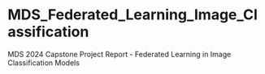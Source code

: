 # MDS_Federated_Learning_Image_Classification
MDS 2024 Capstone Project Report - Federated Learning in Image Classification Models

